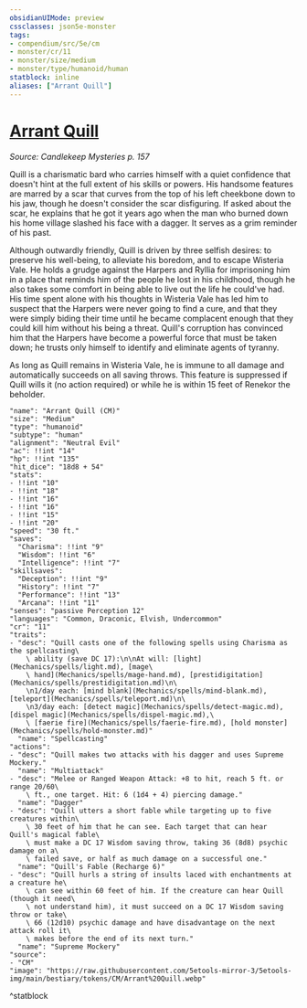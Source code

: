```yaml
---
obsidianUIMode: preview
cssclasses: json5e-monster
tags:
- compendium/src/5e/cm
- monster/cr/11
- monster/size/medium
- monster/type/humanoid/human
statblock: inline
aliases: ["Arrant Quill"]
---
```

# [Arrant Quill](Mechanics\bestiary\npc/arrant-quill-cm.md)
*Source: Candlekeep Mysteries p. 157*  

Quill is a charismatic bard who carries himself with a quiet confidence that doesn't hint at the full extent of his skills or powers. His handsome features are marred by a scar that curves from the top of his left cheekbone down to his jaw, though he doesn't consider the scar disfiguring. If asked about the scar, he explains that he got it years ago when the man who burned down his home village slashed his face with a dagger. It serves as a grim reminder of his past.

Although outwardly friendly, Quill is driven by three selfish desires: to preserve his well-being, to alleviate his boredom, and to escape Wisteria Vale. He holds a grudge against the Harpers and Ryllia for imprisoning him in a place that reminds him of the people he lost in his childhood, though he also takes some comfort in being able to live out the life he could've had. His time spent alone with his thoughts in Wisteria Vale has led him to suspect that the Harpers were never going to find a cure, and that they were simply biding their time until he became complacent enough that they could kill him without his being a threat. Quill's corruption has convinced him that the Harpers have become a powerful force that must be taken down; he trusts only himself to identify and eliminate agents of tyranny.

As long as Quill remains in Wisteria Vale, he is immune to all damage and automatically succeeds on all saving throws. This feature is suppressed if Quill wills it (no action required) or while he is within 15 feet of Renekor the beholder.

```statblock
"name": "Arrant Quill (CM)"
"size": "Medium"
"type": "humanoid"
"subtype": "human"
"alignment": "Neutral Evil"
"ac": !!int "14"
"hp": !!int "135"
"hit_dice": "18d8 + 54"
"stats":
- !!int "10"
- !!int "18"
- !!int "16"
- !!int "16"
- !!int "15"
- !!int "20"
"speed": "30 ft."
"saves":
  "Charisma": !!int "9"
  "Wisdom": !!int "6"
  "Intelligence": !!int "7"
"skillsaves":
  "Deception": !!int "9"
  "History": !!int "7"
  "Performance": !!int "13"
  "Arcana": !!int "11"
"senses": "passive Perception 12"
"languages": "Common, Draconic, Elvish, Undercommon"
"cr": "11"
"traits":
- "desc": "Quill casts one of the following spells using Charisma as the spellcasting\
    \ ability (save DC 17):\n\nAt will: [light](Mechanics/spells/light.md), [mage\
    \ hand](Mechanics/spells/mage-hand.md), [prestidigitation](Mechanics/spells/prestidigitation.md)\n\
    \n1/day each: [mind blank](Mechanics/spells/mind-blank.md), [teleport](Mechanics/spells/teleport.md)\n\
    \n3/day each: [detect magic](Mechanics/spells/detect-magic.md), [dispel magic](Mechanics/spells/dispel-magic.md),\
    \ [faerie fire](Mechanics/spells/faerie-fire.md), [hold monster](Mechanics/spells/hold-monster.md)"
  "name": "Spellcasting"
"actions":
- "desc": "Quill makes two attacks with his dagger and uses Supreme Mockery."
  "name": "Multiattack"
- "desc": "Melee or Ranged Weapon Attack: +8 to hit, reach 5 ft. or range 20/60\
    \ ft., one target. Hit: 6 (1d4 + 4) piercing damage."
  "name": "Dagger"
- "desc": "Quill utters a short fable while targeting up to five creatures within\
    \ 30 feet of him that he can see. Each target that can hear Quill's magical fable\
    \ must make a DC 17 Wisdom saving throw, taking 36 (8d8) psychic damage on a\
    \ failed save, or half as much damage on a successful one."
  "name": "Quill's Fable (Recharge 6)"
- "desc": "Quill hurls a string of insults laced with enchantments at a creature he\
    \ can see within 60 feet of him. If the creature can hear Quill (though it need\
    \ not understand him), it must succeed on a DC 17 Wisdom saving throw or take\
    \ 66 (12d10) psychic damage and have disadvantage on the next attack roll it\
    \ makes before the end of its next turn."
  "name": "Supreme Mockery"
"source":
- "CM"
"image": "https://raw.githubusercontent.com/5etools-mirror-3/5etools-img/main/bestiary/tokens/CM/Arrant%20Quill.webp"
```
^statblock